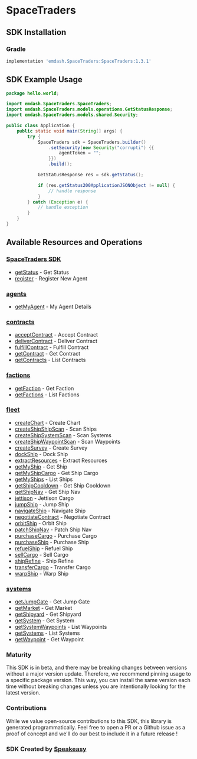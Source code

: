 # SpaceTraders

<!-- Start SDK Installation -->
## SDK Installation

### Gradle

```groovy
implementation 'emdash.SpaceTraders:SpaceTraders:1.3.1'
```
<!-- End SDK Installation -->

## SDK Example Usage
<!-- Start SDK Example Usage -->
```java
package hello.world;

import emdash.SpaceTraders.SpaceTraders;
import emdash.SpaceTraders.models.operations.GetStatusResponse;
import emdash.SpaceTraders.models.shared.Security;

public class Application {
    public static void main(String[] args) {
        try {
            SpaceTraders sdk = SpaceTraders.builder()
                .setSecurity(new Security("corrupti") {{
                    agentToken = "";
                }})
                .build();

            GetStatusResponse res = sdk.getStatus();

            if (res.getStatus200ApplicationJSONObject != null) {
                // handle response
            }
        } catch (Exception e) {
            // handle exception
        }
    }
}
```
<!-- End SDK Example Usage -->

<!-- Start SDK Available Operations -->
## Available Resources and Operations

### [SpaceTraders SDK](docs/spacetraders/README.md)

* [getStatus](docs/spacetraders/README.md#getstatus) - Get Status
* [register](docs/spacetraders/README.md#register) - Register New Agent

### [agents](docs/agents/README.md)

* [getMyAgent](docs/agents/README.md#getmyagent) - My Agent Details

### [contracts](docs/contracts/README.md)

* [acceptContract](docs/contracts/README.md#acceptcontract) - Accept Contract
* [deliverContract](docs/contracts/README.md#delivercontract) - Deliver Contract
* [fulfillContract](docs/contracts/README.md#fulfillcontract) - Fulfill Contract
* [getContract](docs/contracts/README.md#getcontract) - Get Contract
* [getContracts](docs/contracts/README.md#getcontracts) - List Contracts

### [factions](docs/factions/README.md)

* [getFaction](docs/factions/README.md#getfaction) - Get Faction
* [getFactions](docs/factions/README.md#getfactions) - List Factions

### [fleet](docs/fleet/README.md)

* [createChart](docs/fleet/README.md#createchart) - Create Chart
* [createShipShipScan](docs/fleet/README.md#createshipshipscan) - Scan Ships
* [createShipSystemScan](docs/fleet/README.md#createshipsystemscan) - Scan Systems
* [createShipWaypointScan](docs/fleet/README.md#createshipwaypointscan) - Scan Waypoints
* [createSurvey](docs/fleet/README.md#createsurvey) - Create Survey
* [dockShip](docs/fleet/README.md#dockship) - Dock Ship
* [extractResources](docs/fleet/README.md#extractresources) - Extract Resources
* [getMyShip](docs/fleet/README.md#getmyship) - Get Ship
* [getMyShipCargo](docs/fleet/README.md#getmyshipcargo) - Get Ship Cargo
* [getMyShips](docs/fleet/README.md#getmyships) - List Ships
* [getShipCooldown](docs/fleet/README.md#getshipcooldown) - Get Ship Cooldown
* [getShipNav](docs/fleet/README.md#getshipnav) - Get Ship Nav
* [jettison](docs/fleet/README.md#jettison) - Jettison Cargo
* [jumpShip](docs/fleet/README.md#jumpship) - Jump Ship
* [navigateShip](docs/fleet/README.md#navigateship) - Navigate Ship
* [negotiateContract](docs/fleet/README.md#negotiatecontract) - Negotiate Contract
* [orbitShip](docs/fleet/README.md#orbitship) - Orbit Ship
* [patchShipNav](docs/fleet/README.md#patchshipnav) - Patch Ship Nav
* [purchaseCargo](docs/fleet/README.md#purchasecargo) - Purchase Cargo
* [purchaseShip](docs/fleet/README.md#purchaseship) - Purchase Ship
* [refuelShip](docs/fleet/README.md#refuelship) - Refuel Ship
* [sellCargo](docs/fleet/README.md#sellcargo) - Sell Cargo
* [shipRefine](docs/fleet/README.md#shiprefine) - Ship Refine
* [transferCargo](docs/fleet/README.md#transfercargo) - Transfer Cargo
* [warpShip](docs/fleet/README.md#warpship) - Warp Ship

### [systems](docs/systems/README.md)

* [getJumpGate](docs/systems/README.md#getjumpgate) - Get Jump Gate
* [getMarket](docs/systems/README.md#getmarket) - Get Market
* [getShipyard](docs/systems/README.md#getshipyard) - Get Shipyard
* [getSystem](docs/systems/README.md#getsystem) - Get System
* [getSystemWaypoints](docs/systems/README.md#getsystemwaypoints) - List Waypoints
* [getSystems](docs/systems/README.md#getsystems) - List Systems
* [getWaypoint](docs/systems/README.md#getwaypoint) - Get Waypoint
<!-- End SDK Available Operations -->

### Maturity

This SDK is in beta, and there may be breaking changes between versions without a major version update. Therefore, we recommend pinning usage 
to a specific package version. This way, you can install the same version each time without breaking changes unless you are intentionally 
looking for the latest version.

### Contributions

While we value open-source contributions to this SDK, this library is generated programmatically. 
Feel free to open a PR or a Github issue as a proof of concept and we'll do our best to include it in a future release !

### SDK Created by [Speakeasy](https://docs.speakeasyapi.dev/docs/using-speakeasy/client-sdks)

